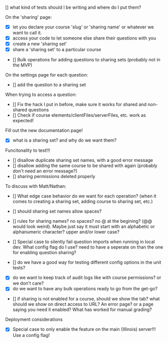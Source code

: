 [] what kind of tests should I be writing and where do I put them?

On the 'sharing' page:

- [x] let you declare your course 'slug' or 'sharing name' or whatever we want to call it.
- [x] access your code to let someone else share their questions with you
- [x] create a new 'sharing set'
- [x] share a 'sharing set' to a particular course
- [] Bulk operations for adding questions to sharing sets (probably not in the MVP)

On the settings page for each question:

- [] add the question to a sharing set

When trying to access a question:

- [] Fix the hack I put in before, make sure it works for shared and non-shared questions
- [] Check if course elements/clientFiles/serverFiles, etc. work as expected!

Fill out the new documentation page!

- [x] what is a sharing set? and why do we want them?

Funcitonality to test!!!

- [] disallow duplicate sharing set names, with a good error message
- [] disallow adding the same course to be shared with again (probably don't need an error message?)
- [] sharing permissions deleted properly

To discuss with Matt/Nathan:

- [] What edge case behavior do we want for each operation? (when it comes to creating a sharing set, adding course to sharing set, etc.)
- [] should sharing set names allow spaces?
- [] rules for sharing names? no spaces? no @ at the begining? (@@ would look weird). Maybe just say it must start with an alphabetic or alphanumeric character? upper and/or lower case?
- [] Special case to silently fail question imports when running in local dev. What config flag do I use? need to have a seperate on than the one for enabling question sharing?

- [] do we have a good way for testing different config options in the unit tests?

- [x] do we want to keep track of audit logs like with course permissions? or we don't care?
- [x] do we want to have any bulk operations ready to go from the get-go?

- [] if sharing is not enabled for a course, should we show the tab? what should we show on direct access to URL? An error page? or a page saying you need it enabled? What has worked for manual grading?

Deployment considerations

- [x] Special case to only enable the feature on the main (Illinois) server!!! Use a config flag!
